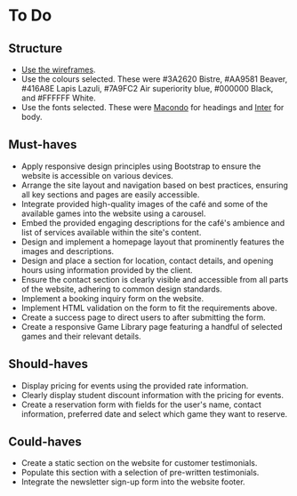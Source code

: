 # To Do

## Structure

- [Use the wireframes](https://codeinstitute.s3.eu-west-1.amazonaws.com/Bootstrap/bootstrapM2-02.01.03-boardwalk-games-full-wireframes.pdf).
- Use the colours selected. These were \#3A2620 Bistre, \#AA9581 Beaver, \#416A8E Lapis Lazuli, \#7A9FC2 Air superiority blue, \#000000 Black, and \#FFFFFF White.
- Use the fonts selected. These were [Macondo](https://fonts.google.com/specimen/Macondo) for headings and [Inter](https://fonts.google.com/specimen/Inter) for body.

## Must-haves

- Apply responsive design principles using Bootstrap to ensure the website is accessible on various devices.
- Arrange the site layout and navigation based on best practices, ensuring all key sections and pages are easily accessible.
- Integrate provided high-quality images of the café and some of the available games into the website using a carousel.
- Embed the provided engaging descriptions for the café's ambience and list of services available within the site's content.
- Design and implement a homepage layout that prominently features the images and descriptions.
- Design and place a section for location, contact details, and opening hours using information provided by the client.
- Ensure the contact section is clearly visible and accessible from all parts of the website, adhering to common design standards.
- Implement a booking inquiry form on the website.
- Implement HTML validation on the form to fit the requirements above.
- Create a success page to direct users to after submitting the form.
- Create a responsive Game Library page featuring a handful of selected games and their relevant details.

## Should-haves

- Display pricing for events using the provided rate information.
- Clearly display student discount information with the pricing for events.
- Create a reservation form with fields for the user's name, contact information, preferred date and select which game they want to reserve.

## Could-haves

- Create a static section on the website for customer testimonials.
- Populate this section with a selection of pre-written testimonials.
- Integrate the newsletter sign-up form into the website footer.